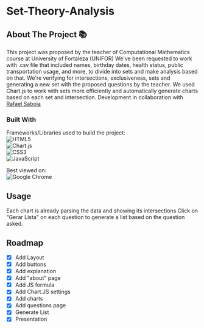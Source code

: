 # Set-Theory-Analysis
## About The Project 📚

This project was proposed by the teacher of Computational Mathematics course at University of Fortaleza (UNIFOR)
We've been requested to work with .csv file that included names, birthday dates, health status, public transportation usage, and more, to
divide into sets and make analysis based on that. We're verifying for intersections, exclusiveness, sets and generating a new set with the proposed
questions by the teacher.
We used Chart.js to work with sets more efficiently and automatically generate charts based on each set and intersection.
Development in collaboration with [Rafael Saboia](https://github.com/rafaelsaboia)

### Built With
Frameworks/Libraries used to build the project:<br>
![HTML5](https://img.shields.io/badge/html5-%23E34F26.svg?style=for-the-badge&logo=html5&logoColor=white)<br>
![Chart.js](https://img.shields.io/badge/chart.js-F5788D.svg?style=for-the-badge&logo=chart.js&logoColor=white)<br>
![CSS3](https://img.shields.io/badge/css3-%231572B6.svg?style=for-the-badge&logo=css3&logoColor=white)<br>
![JavaScript](https://img.shields.io/badge/javascript-%23323330.svg?style=for-the-badge&logo=javascript&logoColor=%23F7DF1E)<br>

Best viewed on:<br>
![Google Chrome](https://img.shields.io/badge/Google%20Chrome-4285F4?style=for-the-badge&logo=GoogleChrome&logoColor=white)<br>

## Usage
Each chart is already parsing the data and showing its intersections
Click on "Gerar Lista" on each question to generate a list based on the question asked.

## Roadmap

- [x] Add Layout
- [x] Add buttons
- [x] Add explanation
- [x] Add "about" page
- [x] Add JS formula
- [x] Add Chart.JS settings
- [x] Add charts
- [x] Add questions page
- [x] Generate List
- [x] Presentation
